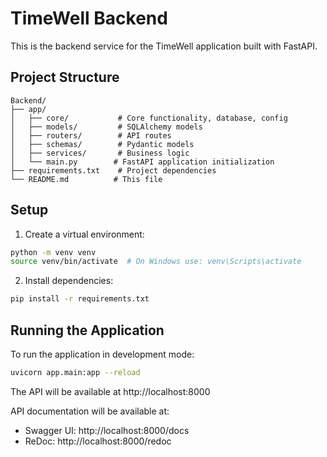 # TimeWell Backend

This is the backend service for the TimeWell application built with FastAPI.

## Project Structure

```
Backend/
├── app/
│   ├── core/           # Core functionality, database, config
│   ├── models/         # SQLAlchemy models
│   ├── routers/        # API routes
│   ├── schemas/        # Pydantic models
│   ├── services/       # Business logic
│   └── main.py        # FastAPI application initialization
├── requirements.txt    # Project dependencies
└── README.md          # This file
```

## Setup

1. Create a virtual environment:
```bash
python -m venv venv
source venv/bin/activate  # On Windows use: venv\Scripts\activate
```

2. Install dependencies:
```bash
pip install -r requirements.txt
```

## Running the Application

To run the application in development mode:

```bash
uvicorn app.main:app --reload
```

The API will be available at http://localhost:8000

API documentation will be available at:
- Swagger UI: http://localhost:8000/docs
- ReDoc: http://localhost:8000/redoc 